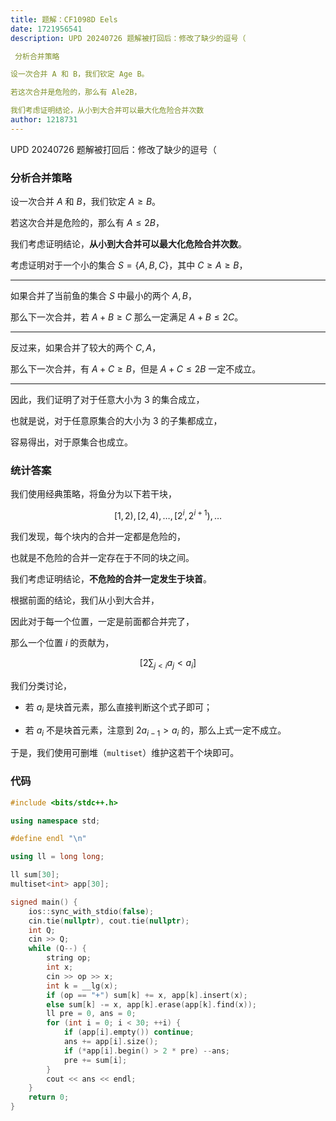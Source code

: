 ```yaml
---
title: 题解：CF1098D Eels
date: 1721956541
description: UPD 20240726 题解被打回后：修改了缺少的逗号（

 分析合并策略

设一次合并 A 和 B，我们钦定 Age B。

若这次合并是危险的，那么有 Ale2B，

我们考虑证明结论，从小到大合并可以最大化危险合并次数
author: 1218731
---
```


UPD 20240726 题解被打回后：修改了缺少的逗号（

### 分析合并策略

设一次合并 $A$ 和 $B$，我们钦定 $A\ge B$。

若这次合并是危险的，那么有 $A\le2B$，

我们考虑证明结论，**从小到大合并可以最大化危险合并次数**。

考虑证明对于一个小的集合 $S=\{A,B,C\}$，其中 $C\ge A\ge B$，

---

如果合并了当前鱼的集合 $S$ 中最小的两个 $A,B$，

那么下一次合并，若 $A+B\ge C$ 那么一定满足 $A+B\le 2C$。

---

反过来，如果合并了较大的两个 $C,A$，

那么下一次合并，有 $A+C\ge B$，但是 $A+C\le 2B$ 一定不成立。

---

因此，我们证明了对于任意大小为 $3$ 的集合成立，

也就是说，对于任意原集合的大小为 $3$ 的子集都成立，

容易得出，对于原集合也成立。

### 统计答案

我们使用经典策略，将鱼分为以下若干块，

$$
[1,2),[2,4),\dots,[2^i,2^{i+1}),\dots
$$

我们发现，每个块内的合并一定都是危险的，

也就是不危险的合并一定存在于不同的块之间。

我们考虑证明结论，**不危险的合并一定发生于块首**。

根据前面的结论，我们从小到大合并，

因此对于每一个位置，一定是前面都合并完了，

那么一个位置 $i$ 的贡献为，

$$
\left[2\sum_{j<i}a_j<a_i\right]
$$

我们分类讨论，

+ 若 $a_i$ 是块首元素，那么直接判断这个式子即可；

+ 若 $a_i$ 不是块首元素，注意到 $2a_{i-1}>a_i$ 的，那么上式一定不成立。

于是，我们使用可删堆（`multiset`）维护这若干个块即可。

### 代码

```cpp
#include <bits/stdc++.h>

using namespace std;

#define endl "\n"

using ll = long long;

ll sum[30];
multiset<int> app[30];

signed main() {
	ios::sync_with_stdio(false);
	cin.tie(nullptr), cout.tie(nullptr);
	int Q;
	cin >> Q;
	while (Q--) {
		string op;
		int x;
		cin >> op >> x;
		int k = __lg(x);
		if (op == "+") sum[k] += x, app[k].insert(x);
		else sum[k] -= x, app[k].erase(app[k].find(x));
		ll pre = 0, ans = 0;
		for (int i = 0; i < 30; ++i) {
			if (app[i].empty()) continue;
			ans += app[i].size();
			if (*app[i].begin() > 2 * pre) --ans;
			pre += sum[i];
		}
		cout << ans << endl;
	}
	return 0;
}
```
